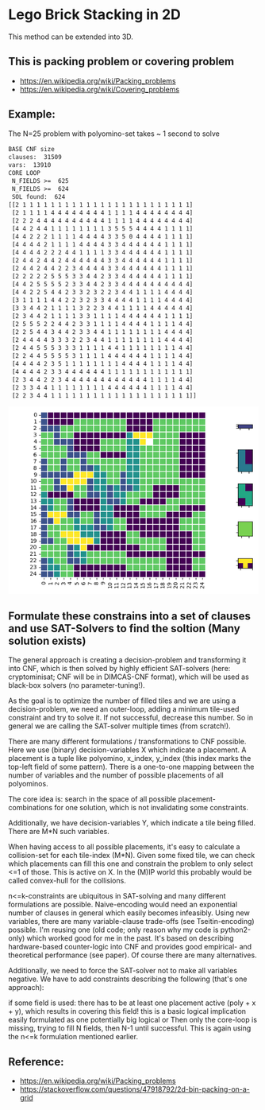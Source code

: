 # Lego Brick Stacking in 2D 
This method can be extended into 3D. 

## This is packing problem or covering problem
* https://en.wikipedia.org/wiki/Packing_problems 
* https://en.wikipedia.org/wiki/Covering_problems

## Example: 
The N=25 problem with polyomino-set takes ~ 1 second to solve 

```
BASE CNF size
clauses:  31509
vars:  13910
CORE LOOP
 N_FIELDS >=  625
 N_FIELDS >=  624
 SOL found:  624
[[2 1 1 1 1 1 1 1 1 1 1 1 1 1 1 1 1 1 1 1 1 1 1 1 1]
 [2 1 1 1 1 4 4 4 4 4 4 4 4 1 1 1 1 4 4 4 4 4 4 4 4]
 [2 2 2 4 4 4 4 4 4 4 4 4 4 1 1 1 1 4 4 4 4 4 4 4 4]
 [4 4 2 4 4 1 1 1 1 1 1 1 1 3 5 5 5 4 4 4 4 1 1 1 1]
 [4 4 2 2 2 1 1 1 1 4 4 4 4 3 3 5 0 4 4 4 4 1 1 1 1]
 [4 4 4 4 2 1 1 1 1 4 4 4 4 3 3 4 4 4 4 4 4 1 1 1 1]
 [4 4 4 4 2 2 2 4 4 1 1 1 1 3 3 4 4 4 4 4 4 1 1 1 1]
 [2 4 4 2 4 4 2 4 4 4 4 4 4 3 3 4 4 4 4 4 4 1 1 1 1]
 [2 4 4 2 4 4 2 2 3 4 4 4 4 3 3 4 4 4 4 4 4 1 1 1 1]
 [2 2 2 2 2 5 5 5 3 3 4 4 2 3 3 4 4 4 4 4 4 1 1 1 1]
 [4 4 2 5 5 5 5 2 3 3 4 4 2 3 3 4 4 4 4 4 4 4 4 4 4]
 [4 4 2 2 5 4 4 2 3 3 2 3 2 2 3 4 4 1 1 1 1 4 4 4 4]
 [3 1 1 1 1 4 4 2 2 3 2 3 3 4 4 4 4 1 1 1 1 4 4 4 4]
 [3 3 4 4 2 1 1 1 1 3 2 2 3 4 4 1 1 1 1 4 4 4 4 4 4]
 [2 3 4 4 2 1 1 1 1 3 3 1 1 1 1 4 4 4 4 4 4 1 1 1 1]
 [2 5 5 5 2 2 4 4 2 3 3 1 1 1 1 4 4 4 4 1 1 1 1 4 4]
 [2 2 5 4 4 3 4 4 2 3 3 4 4 1 1 1 1 1 1 1 1 4 4 4 4]
 [2 4 4 4 4 3 3 3 2 2 3 4 4 1 1 1 1 1 1 1 1 4 4 4 4]
 [2 4 4 5 5 5 3 3 3 1 1 1 1 4 4 1 1 1 1 1 1 1 1 4 4]
 [2 2 4 4 5 5 5 5 3 1 1 1 1 4 4 4 4 4 4 1 1 1 1 4 4]
 [4 4 4 4 2 3 5 1 1 1 1 1 1 1 1 4 4 4 4 1 1 1 1 4 4]
 [4 4 4 4 2 3 3 4 4 4 4 4 4 1 1 1 1 1 1 1 1 1 1 1 1]
 [2 3 4 4 2 2 3 4 4 4 4 4 4 4 4 4 4 4 4 1 1 1 1 4 4]
 [2 3 3 4 4 1 1 1 1 1 1 1 1 4 4 4 4 4 4 1 1 1 1 4 4]
 [2 2 3 4 4 1 1 1 1 1 1 1 1 1 1 1 1 1 1 1 1 1 1 1 1]]
```
![](LegoBricks2DLayout.png)


## Formulate these constrains into a set of clauses and use SAT-Solvers to find the soltion (Many solution exists) 
The general approach is creating a decision-problem and transforming it into CNF, which is then solved by highly efficient SAT-solvers (here: cryptominisat; CNF will be in DIMCAS-CNF format), which will be used as black-box solvers (no parameter-tuning!).

As the goal is to optimize the number of filled tiles and we are using a decision-problem, we need an outer-loop, adding a minimum tile-used constraint and try to solve it. If not successful, decrease this number. So in general we are calling the SAT-solver multiple times (from scratch!).

There are many different formulations / transformations to CNF possible. Here we use (binary) decision-variables X which indicate a placement. A placement is a tuple like polyomino, x_index, y_index (this index marks the top-left field of some pattern). There is a one-to-one mapping between the number of variables and the number of possible placements of all polyominos.

The core idea is: search in the space of all possible placement-combinations for one solution, which is not invalidating some constraints.

Additionally, we have decision-variables Y, which indicate a tile being filled. There are M*N such variables.

When having access to all possible placements, it's easy to calculate a collision-set for each tile-index (M*N). Given some fixed tile, we can check which placements can fill this one and constrain the problem to only select <=1 of those. This is active on X. In the (M)IP world this probably would be called convex-hull for the collisions.

n<=k-constraints are ubiquitous in SAT-solving and many different formulations are possible. Naive-encoding would need an exponential number of clauses in general which easily becomes infeasibly. Using new variables, there are many variable-clause trade-offs (see Tseitin-encoding) possible. I'm reusing one (old code; only reason why my code is python2-only) which worked good for me in the past. It's based on describing hardware-based counter-logic into CNF and provides good empirical- and theoretical performance (see paper). Of course there are many alternatives.

Additionally, we need to force the SAT-solver not to make all variables negative. We have to add constraints describing the following (that's one approach):

if some field is used: there has to be at least one placement active (poly + x + y), which results in covering this field!
this is a basic logical implication easily formulated as one potentially big logical or
Then only the core-loop is missing, trying to fill N fields, then N-1 until successful. This is again using the n<=k formulation mentioned earlier.

## Reference: 
* https://en.wikipedia.org/wiki/Packing_problems
* https://stackoverflow.com/questions/47918792/2d-bin-packing-on-a-grid

